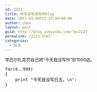 ```yaml
---
id: 2223
title: 昨天没写该写的blog
date: 2011-03-09T17:23:44+00:00
author: chen
layout: post
guid: http://blog.yikuyiku.com/?p=2223
permalink: /2223.html
categories:
  - 扯淡
---
```

学巴尔扎克罚自己把“今天我没写作”抄1000边。

<pre class="brush: perl">for(0..999)
{
    print "今天我没写日志。\n";
}
</pre>